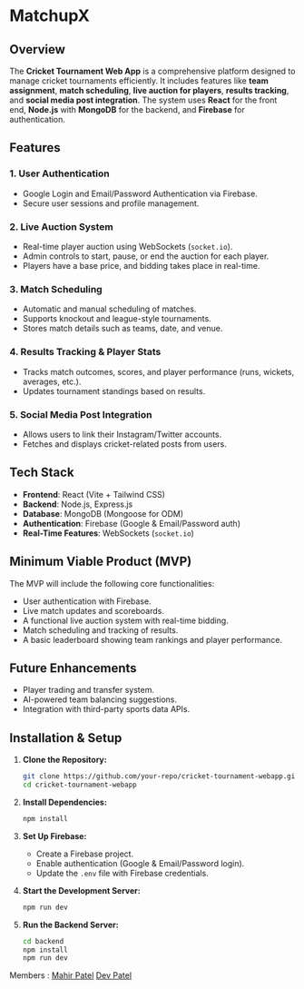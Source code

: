 # MatchupX
## Overview
The **Cricket Tournament Web App** is a comprehensive platform designed to manage cricket tournaments efficiently. It includes features like **team assignment**, **match scheduling**, **live auction for players**, **results tracking**, and **social media post integration**. The system uses **React** for the front end, **Node.js** with **MongoDB** for the backend, and **Firebase** for authentication.

## Features
### 1. User Authentication
- Google Login and Email/Password Authentication via Firebase.
- Secure user sessions and profile management.

### 2. Live Auction System
- Real-time player auction using WebSockets (`socket.io`).
- Admin controls to start, pause, or end the auction for each player.
- Players have a base price, and bidding takes place in real-time.

### 3. Match Scheduling
- Automatic and manual scheduling of matches.
- Supports knockout and league-style tournaments.
- Stores match details such as teams, date, and venue.

### 4. Results Tracking & Player Stats
- Tracks match outcomes, scores, and player performance (runs, wickets, averages, etc.).
- Updates tournament standings based on results.

### 5. Social Media Post Integration
- Allows users to link their Instagram/Twitter accounts.
- Fetches and displays cricket-related posts from users.

## Tech Stack
- **Frontend**: React (Vite + Tailwind CSS)
- **Backend**: Node.js, Express.js
- **Database**: MongoDB (Mongoose for ODM)
- **Authentication**: Firebase (Google & Email/Password auth)
- **Real-Time Features**: WebSockets (`socket.io`)

## Minimum Viable Product (MVP)
The MVP will include the following core functionalities:
- User authentication with Firebase.
- Live match updates and scoreboards.
- A functional live auction system with real-time bidding.
- Match scheduling and tracking of results.
- A basic leaderboard showing team rankings and player performance.

## Future Enhancements
- Player trading and transfer system.
- AI-powered team balancing suggestions.
- Integration with third-party sports data APIs.

## Installation & Setup
1. **Clone the Repository:**
   ```bash
   git clone https://github.com/your-repo/cricket-tournament-webapp.git
   cd cricket-tournament-webapp
   ```

2. **Install Dependencies:**
   ```bash
   npm install
   ```

3. **Set Up Firebase:**
   - Create a Firebase project.
   - Enable authentication (Google & Email/Password login).
   - Update the `.env` file with Firebase credentials.

4. **Start the Development Server:**
   ```bash
   npm run dev
   ```

5. **Run the Backend Server:**
   ```bash
   cd backend
   npm install
   npm run dev
   ```

Members : 
[Mahir Patel](https://github.com/MahirPatel2005)
[Dev Patel](https://github.com/Dev2139)


